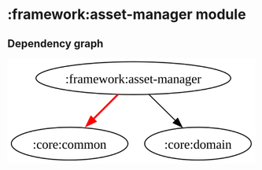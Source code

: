 # :framework:asset-manager module
## Dependency graph
![Dependency graph](../../docs/images/graphs/dep_graph_framework_asset_manager.svg)
